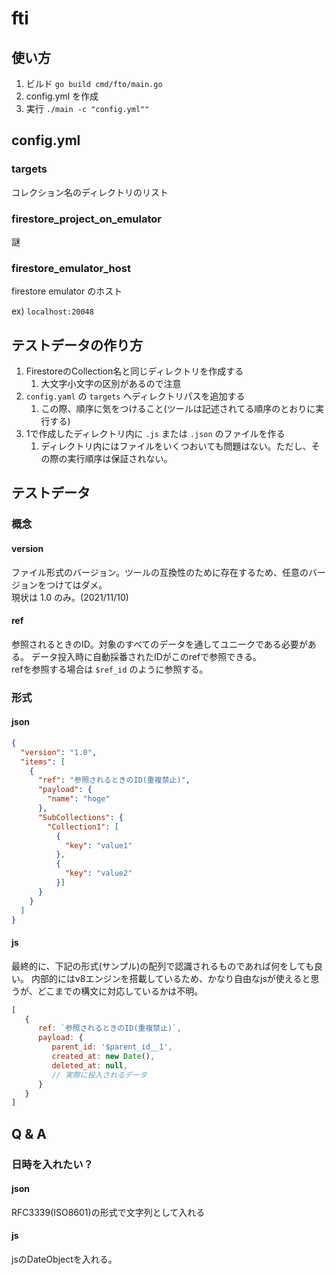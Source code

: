 # fti

## 使い方

1. ビルド `go build cmd/fto/main.go`
2. config.yml を作成
3. 実行 `./main -c "config.yml""`

## config.yml

### targets

コレクション名のディレクトリのリスト

### firestore_project_on_emulator

謎

### firestore_emulator_host

firestore emulator のホスト

ex) `localhost:20048`

## テストデータの作り方

1. FirestoreのCollection名と同じディレクトリを作成する
    1. 大文字小文字の区別があるので注意
2. `config.yaml` の `targets` へディレクトリパスを追加する
    1. この際、順序に気をつけること(ツールは記述されてる順序のとおりに実行する)
3. 1で作成したディレクトリ内に `.js` または `.json` のファイルを作る
    1. ディレクトリ内にはファイルをいくつおいても問題はない。ただし、その際の実行順序は保証されない。

## テストデータ

### 概念

#### version
ファイル形式のバージョン。ツールの互換性のために存在するため、任意のバージョンをつけてはダメ。  
現状は 1.0 のみ。(2021/11/10)

#### ref
参照されるときのID。対象のすべてのデータを通してユニークである必要がある。
データ投入時に自動採番されたIDがこのrefで参照できる。  
refを参照する場合は `$ref_id` のように参照する。

### 形式

#### json

```json
{
  "version": "1.0",
  "items": [
    {
      "ref": "参照されるときのID(重複禁止)",
      "payload": {
        "name": "hoge"
      },
      "SubCollections": {
        "Collection1": [
          {
            "key": "value1"
          },
          {
            "key": "value2"
          }]
      }
    }
  ]
}
```

#### js

最終的に、下記の形式(サンプル)の配列で認識されるものであれば何をしても良い。
内部的にはv8エンジンを搭載しているため、かなり自由なjsが使えると思うが、どこまでの構文に対応しているかは不明。

```js
[
   {
      ref: `参照されるときのID(重複禁止)`,
      payload: {
         parent_id: '$parent_id__1',
         created_at: new Date(), 
         deleted_at: null,
         // 実際に投入されるデータ
      }
   }
]
```

## Q & A

### 日時を入れたい？

#### json

RFC3339(ISO8601)の形式で文字列として入れる

#### js

jsのDateObjectを入れる。
